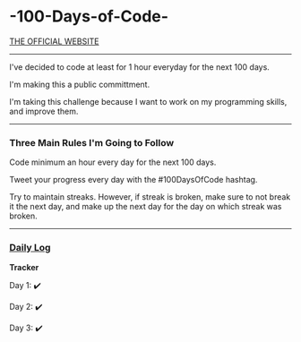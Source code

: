 # -100-Days-of-Code-
<p><a href="https://www.100daysofcode.com/">THE OFFICIAL WEBSITE</a></p>
<hr>
<p>I've decided to code at least for 1 hour everyday for the next 100 days.</p>
<p>I'm making this a public committment.</p>
<p>I'm taking this challenge because I want to work on my programming skills, and improve them.</p> 
<hr>
<h3>Three Main Rules I'm Going to Follow</h3>
<p>Code minimum an hour every day for the next 100 days.</p>
<p>Tweet your progress every day with the #100DaysOfCode hashtag.</p>
<p>Try to maintain streaks. However, if streak is broken, make sure to not break it the next day, and make up the next day for the day on which streak was broken.
<hr>
<h3><a href="https://simrandysanic.github.io/Daily-log-for-100-Days-of-Code-/">Daily Log</a></h3>
<p><b>Tracker</b></p>
<p>Day 1: ✔️</p>
<p>Day 2: ✔️</p>
<p>Day 3: ✔️</p>

